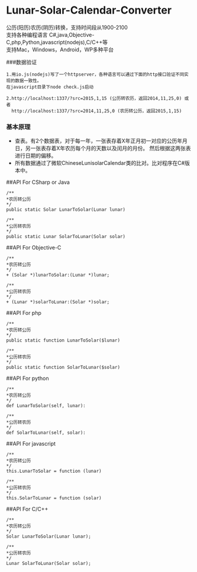 # Lunar-Solar-Calendar-Converter
公历(阳历)农历(阴历)转换，支持时间段从1900-2100<br>
支持各种编程语言 C#,java,Objective-C,php,Python,javascript(nodejs),C/C++等<br>
支持Mac，Windows，Android，WP多种平台

###数据验证
```
1.用io.js(nodejs)写了一个httpserver，各种语言可以通过下面的http接口验证不同实现的数据一致性。
在javascript目录下node check.js启动

2.http://localhost:1337/?src=2015,1,15 (公历转农历，返回2014,11,25,0) 或者 
  http://localhost:1337/?src=2014,11,25,0 (农历转公历，返回2015,1,15)
```

### 基本原理
* 查表。有2个数据表，对于每一年，一张表存着X年正月初一对应的公历年月日，另一张表存着X年农历每个月的天数以及闰月的月份。
然后根据这两张表进行日期的偏移。
* 所有数据通过了微软ChineseLunisolarCalendar类的比对。比对程序在C\#版本中。



##API For CSharp or Java
```
/**
*农历转公历
*/
public static Solar LunarToSolar(Lunar lunar)

/**
*公历转农历
*/
public static Lunar SolarToLunar(Solar solar)
```

##API For Objective-C
```
/**
*农历转公历
*/
+ (Solar *)lunarToSolar:(Lunar *)lunar;

/**
*公历转农历
*/
+ (Lunar *)solarToLunar:(Solar *)solar;
```

##API For php
```
/**
*农历转公历
*/
public static function LunarToSolar($lunar)

/**
*公历转农历
*/
public static function SolarToLunar($solar)
```

##API For python
```
/**
*农历转公历
*/
def LunarToSolar(self, lunar):

/**
*公历转农历
*/
def SolarToLunar(self, solar):
```

##API For javascript
```
/**
*农历转公历
*/
this.LunarToSolar = function (lunar)

/**
*公历转农历
*/
this.SolarToLunar = function (solar)
```

##API For C/C++
```
/**
*农历转公历
*/
Solar LunarToSolar(Lunar lunar);

/**
*公历转农历
*/
Lunar SolarToLunar(Solar solar);
```